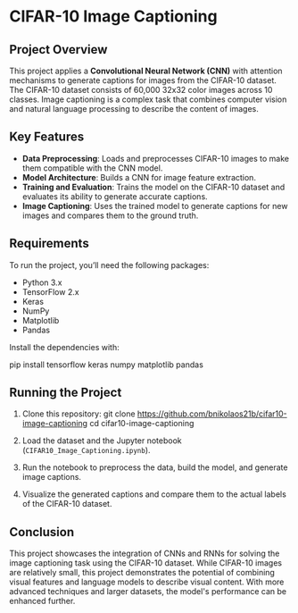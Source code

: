 # CIFAR-10 Image Captioning

## Project Overview

This project applies a **Convolutional Neural Network (CNN)** with attention mechanisms to generate captions for images from the CIFAR-10 dataset. The CIFAR-10 dataset consists of 60,000 32x32 color images across 10 classes. Image captioning is a complex task that combines computer vision and natural language processing to describe the content of images. 

## Key Features

- **Data Preprocessing**: Loads and preprocesses CIFAR-10 images to make them compatible with the CNN model.
- **Model Architecture**: Builds a CNN for image feature extraction.
- **Training and Evaluation**: Trains the model on the CIFAR-10 dataset and evaluates its ability to generate accurate captions.
- **Image Captioning**: Uses the trained model to generate captions for new images and compares them to the ground truth.

## Requirements

To run the project, you’ll need the following packages:
- Python 3.x
- TensorFlow 2.x
- Keras
- NumPy
- Matplotlib
- Pandas

Install the dependencies with:

pip install tensorflow keras numpy matplotlib pandas

## Running the Project

1. Clone this repository:
   git clone https://github.com/bnikolaos21b/cifar10-image-captioning
   cd cifar10-image-captioning

2. Load the dataset and the Jupyter notebook (`CIFAR10_Image_Captioning.ipynb`).

3. Run the notebook to preprocess the data, build the model, and generate image captions.

4. Visualize the generated captions and compare them to the actual labels of the CIFAR-10 dataset.

## Conclusion

This project showcases the integration of CNNs and RNNs for solving the image captioning task using the CIFAR-10 dataset. While CIFAR-10 images are relatively small, this project demonstrates the potential of combining visual features and language models to describe visual content. With more advanced techniques and larger datasets, the model's performance can be enhanced further.

